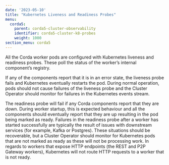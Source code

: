 ```yaml
---
date: '2023-05-10'
title: "Kubernetes Liveness and Readiness Probes"
menu:
  corda5:
    parent: corda5-cluster-observability
    identifier: corda5-cluster-k8-probes
    weight: 1000
section_menu: corda5
---
```


All the Corda worker pods are configured with Kubernetes liveness and readiness probes.
These poll the status of the worker’s internal component’s registry.

If any of the components report that it is in an error state, the liveness probe fails and Kubernetes eventually restarts the pod.
During normal operation, pods should not cause failures of the liveness probe and the Cluster Operator should monitor for failures
in the Kubernetes events stream.

The readiness probe will fail if any Corda components report that they are down.
During worker startup, this is expected behaviour and all the components should eventually report
that they are up resulting in the pod being marked as ready. Failures in the readiness probe after a worker
has started successfully are typically the result of issues with downstream services (for example, Kafka or Postgres).
These situations should be recoverable, but a Cluster Operator should monitor for Kubernetes pods that are not marked
as ready as these will not be processing work. In regards to workers that expose HTTP endpoints (the REST and P2P Gateway workers),
Kubernetes will not route HTTP requests to a worker that is not ready.
